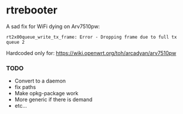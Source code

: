 
rtrebooter
==========


A sad fix for WiFi dying on Arv7510pw:

```
rt2x00queue_write_tx_frame: Error - Dropping frame due to full tx queue 2
```

Hardcoded only for: https://wiki.openwrt.org/toh/arcadyan/arv7510pw

### TODO
 - Convert to a daemon
 - fix paths
 - Make opkg-package work
 - More generic if there is demand
 - etc...
